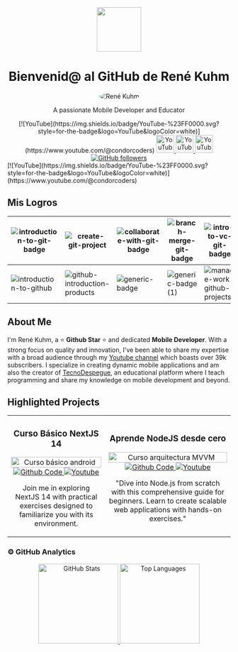 <div align="center">
    <img src="https://media.giphy.com/media/lGhBlBMIN2XsEteTN3/giphy.gif" width="100"/> <h1>Bienvenid@ al GitHub de René Kuhm</h1>
    <img src="https://i.postimg.cc/GhH6mCYN/descargar-Photoroom-1.jpg" alt="René Kuhm" style="border-radius: 50%; max-width: 150px;">
    <p>A passionate Mobile Developer and Educator</p>
   [![YouTube](https://img.shields.io/badge/YouTube-%23FF0000.svg?style=for-the-badge&logo=YouTube&logoColor=white)](https://www.youtube.com/@condorcoders)

   <a href="https://www.youtube.com/channel/UCzrSNHUXJk99T-1dcy_0nSg" target="_blank" title="Visit my YouTube Channel">
    <img src="https://i.postimg.cc/XNrYWPjv/317714-video-youtube-icon-Photoroom.jpg" alt="YouTube Channel Subscribers" style="width: 40px; height: auto;">
   </a>

   <a href="https://www.instagram.com/tecnodespegue/" target="_blank" title="Visit my YouTube Channel">
    <img src="https://i.postimg.cc/fRbhDtZh/6929237-instagram-icon-Photoroom.jpg" alt="YouTube Channel Subscribers" style="width: 40px; height: auto;">
   </a>

   <a href="https://www.facebook.com/TecnoDespegueLive" target="_blank" title="Visit my YouTube Channel">
    <img src="https://i.postimg.cc/ncHyGjXQ/5365678-fb-facebook-facebook-logo-icon-Photoroom.jpg" alt="YouTube Channel Subscribers" style="width: 40px; height: auto;">
   </a>

   <a href="https://github.com/RDesign-Castex">
    <img src="https://img.shields.io/github/followers/RDesign-Castex?style=social" alt="GitHub followers">
   </a>

</div>
[![YouTube](https://img.shields.io/badge/YouTube-%23FF0000.svg?style=for-the-badge&logo=YouTube&logoColor=white)](https://www.youtube.com/@condorcoders)

## Mis Logros

| ![introduction-to-git-badge](https://github.com/Rene-Kuhm/Rene-Kuhm/assets/157995252/a2cba81b-3ba6-4465-8d4c-eaf85bc5001e) | ![create-git-project](https://github.com/Rene-Kuhm/Rene-Kuhm/assets/157995252/d95b1a53-dee8-400d-a691-94af4248e94a) | ![collaborate-with-git-badge](https://github.com/Rene-Kuhm/Rene-Kuhm/assets/157995252/f148e7f6-6da4-4cbd-bb41-de9c0cc9e173) | ![branch-merge-git-badge](https://github.com/Rene-Kuhm/Rene-Kuhm/assets/157995252/1a6fe03c-8833-41a5-9d91-4220ced312ae) | ![intro-to-vc-git-badge](https://github.com/Rene-Kuhm/Rene-Kuhm/assets/157995252/353901a4-0074-42ba-9d98-0d95e6d61d0d) |
|---|---|---|---|---|
| ![introduction-to-github](https://github.com/Rene-Kuhm/Rene-Kuhm/assets/157995252/10bf317d-4fc7-4adc-bf7a-88ed8c1c49bb) | ![github-introduction-products](https://github.com/Rene-Kuhm/Rene-Kuhm/assets/157995252/30047eff-3141-45ae-99dd-729ff4135ca8) | ![generic-badge](https://github.com/Rene-Kuhm/Rene-Kuhm/assets/157995252/16a25476-90f3-4df4-90e6-f42f3d1b7531) | ![generic-badge (1)](https://github.com/Rene-Kuhm/Rene-Kuhm/assets/157995252/234fa7ac-077b-4987-ad44-5d32f586cbf6)| ![manage-work-github-projects](https://github.com/Rene-Kuhm/Rene-Kuhm/assets/157995252/a7522197-bf55-40bc-84a1-d37be9c031b2) | ![communicate-using-markdown](https://github.com/Rene-Kuhm/Rene-Kuhm/assets/157995252/0b4010ab-3c94-415a-b7d2-801b670fcdeb) |  ![contribute-to-an-open-source-project-on-github](https://github.com/Rene-Kuhm/Rene-Kuhm/assets/157995252/9081d789-43c7-4895-9df2-d8e26ddef0ac) | ![manage-innersource-program-github](https://github.com/Rene-Kuhm/Rene-Kuhm/assets/157995252/e71e0727-c6dd-4ff6-aaa2-b30f76e5b815) | ![maintain-secure-repository-github](https://github.com/Rene-Kuhm/Rene-Kuhm/assets/157995252/bf01935e-d36b-4203-acec-0f296ae2f919) | ![github-introduction-administration](https://github.com/Rene-Kuhm/Rene-Kuhm/assets/157995252/c3107369-6a3a-46f6-becc-39bba0321351) | ![github-administration-products](https://github.com/Rene-Kuhm/Rene-Kuhm/assets/157995252/66c04ac3-c976-4cf2-a88a-0d4b37062400) | ![authenticate-authorize-user-identities-github](https://github.com/Rene-Kuhm/Rene-Kuhm/assets/157995252/3de14a87-691c-43ef-aca4-9883f2faee1e) | ![manage-changes-pull-requests-github](https://github.com/Rene-Kuhm/Rene-Kuhm/assets/157995252/b64c0e68-9cfa-4a59-b931-4400bfec0e71) | ![search-organize-repository-history-github (1)](https://github.com/Rene-Kuhm/Rene-Kuhm/assets/157995252/b565335e-b24f-4a0c-ba85-a82178c8dbc2) | ![generic-badge (2)](https://github.com/Rene-Kuhm/Rene-Kuhm/assets/157995252/0173a27d-c849-4722-8162-efa872052d7c) 








## About Me

I'm René Kuhm, a ⭐ **Github Star** ⭐ and dedicated **Mobile Developer**. With a strong focus on quality and innovation, I've been able to share my expertise with a broad audience through my [Youtube channel](https://www.youtube.com/channel/UCzrSNHUXJk99T-1dcy_0nSg) which boasts over 39k subscribers. I specialize in creating dynamic mobile applications and am also the creator of [TecnoDespegue](https://tecnodespegue.com), an educational platform where I teach programming and share my knowledge on mobile development and beyond.

## Highlighted Projects

<div align="center">
    <table>
        <tr>
            <td align="center">
                <h3>Curso Básico NextJS 14</h3>
                <a href="https://github.com/ArisGuimera/Android-Expert" target="_blank">
                    <img src="https://i.imgur.com/xdm9BtB.png" width="100%" alt="Curso básico android">
                </a>
                <br>
                <a href="https://github.com/RDesign-Castex" target="_blank">
                    <img src="https://img.shields.io/badge/CÓDIGO-ff9?style=for-the-badge&logo=github&logoColor=black" alt="Github Code">
                </a>
                <a href="https://www.youtube.com/channel/UCzrSNHUXJk99T-1dcy_0nSg" target="_blank">
                    <img src="https://img.shields.io/badge/-Youtube-green?style=for-the-badge&color=fbfc40" alt="Youtube">
                </a>
                <p>Join me in exploring NextJS 14 with practical exercises designed to familiarize you with its environment.</p>
            </td>
            <td align="center">
                <h3>Aprende NodeJS desde cero</h3>
                <a href="https://github.com/RDesign-Castex" target="_blank">
                    <img src="https://i.imgur.com/vsv9zwR.png" width="100%" alt="Curso arquitectura MVVM">
                </a>
                <br>
                <a href="https://github.com/RDesign-Castex" target="_blank">
                    <img src="https://img.shields.io/badge/CÓDIGO-80ffaa?style=for-the-badge&logo=github&logoColor=black" alt="Github Code">
                </a>
                <a href="https://www.youtube.com/channel/UCzrSNHUXJk99T-1dcy_0nSg" target="_blank">
                    <img src="https://img.shields.io/badge/-Youtube-green?style=for-the-badge&color=3fFD7f" alt="Youtube">
                </a>
                <p>"Dive into Node.js from scratch with this comprehensive guide for beginners. Learn to create scalable web applications with hands-on exercises."</p>
            </td>
        </tr>
    </table>
</div>

### ⚙️ GitHub Analytics

<div align="center">
    <a href="https://github.com/ArisGuimera">
        <img height="180em" src="https://github-readme-stats-eight-theta.vercel.app/api?username=Rdesign-castex&show_icons=true&theme=algolia&include_all_commits=true&count_private=true" alt="GitHub Stats">
        <img height="180em" src="https://github-readme-stats-eight-theta.vercel.app/api/top-langs/?username=Rdesign-castex&layout=compact&langs_count=8&theme=algolia" alt="Top Languages">
    </a>
</div>
